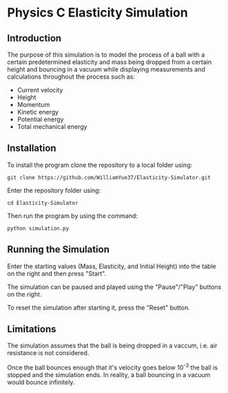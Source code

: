 # Physics C Elasticity Simulation
## Introduction
The purpose of this simulation is to model the process of a ball with a certain predetermined elasticity and mass being dropped from a certain height and bouncing in a vacuum while displaying measurements and calculations throughout the process such as:
- Current velocity
- Height
- Momentum
- Kinetic energy
- Potential energy
- Total mechanical energy 

## Installation
To install the program clone the repository to a local folder using: 

`git clone https://github.com/WilliamYue37/Elasticity-Simulator.git`

Enter the repository folder using:

`cd Elasticity-Simulator`

Then run the program by using the command:

`python simulation.py`
  
## Running the Simulation
Enter the starting values (Mass, Elasticity, and Initial Height) into the table on the right and then press "Start".

The simulation can be paused and played using the "Pause"/"Play" buttons on the right.

To reset the simulation after starting it, press the "Reset" button.

## Limitations
The simulation assumes that the ball is being dropped in a vaccum, i.e. air resistance is not considered.

Once the ball bounces enough that it's velocity goes below 10<sup>-3</sup> the ball is stopped and the simulation ends. In reality, a ball bouncing in a vacuum would bounce infinitely. 
